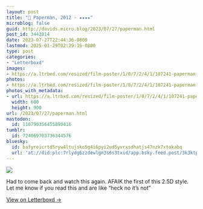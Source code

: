 ```yaml
---
layout: post
title: "🍿 Paperman, 2012 - ★★★★"
microblog: false
guid: http://davids.micro.blog/2023/07/27/paperman.html
post_id: 3442814
date: 2023-07-27T22:44:36-0800
lastmod: 2025-01-29T02:29:16-0800
type: post
categories:
- "Letterboxd"
images:
- https://a.ltrbxd.com/resized/film-poster/1/0/7/2/4/1/107241-paperman-0-600-0-900-crop.jpg?v=dbb171d910
photos:
- https://a.ltrbxd.com/resized/film-poster/1/0/7/2/4/1/107241-paperman-0-600-0-900-crop.jpg?v=dbb171d910
photos_with_metadata:
- url: https://a.ltrbxd.com/resized/film-poster/1/0/7/2/4/1/107241-paperman-0-600-0-900-crop.jpg?v=dbb171d910
  width: 600
  height: 900
url: /2023/07/27/paperman.html
mastodon:
  id: 110790356455890416
tumblr:
  id: 724069703736344576
bluesky:
  id: bafyreicrtd5ryw4ltujsko5g4i6pyi2ud5yvrxsdhatjs47nzk7xtokabq
  url: 'at://did:plc:7rlydg6zzdewlgn3s6s3txid/app.bsky.feed.post/3k3ktp6k7452k'
---
```

 <p><img src="https://a.ltrbxd.com/resized/film-poster/1/0/7/2/4/1/107241-paperman-0-600-0-900-crop.jpg?v=dbb171d910"/></p> <p>Had to come back and watch this again. AFAIK the first of this 2.5D style. Let me know if you read this and are like “heck no it’s not”</p> 
<p><a href="https://letterboxd.com/theschlaepfer/film/paperman/">View on Letterboxd →</a></p>
